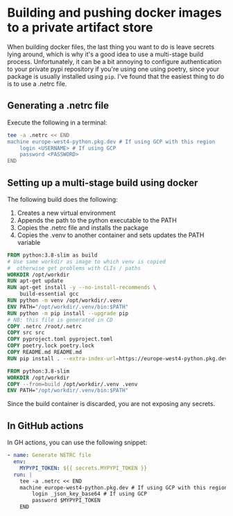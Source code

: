# Building and pushing docker images to a private artifact store

When building docker files, the last thing you want to do is leave secrets lying around, which is why it's a good idea to use a multi-stage build process. Unfortunately, it can be a bit annoying to configure authentication to your private pypi repository if you're using one using poetry, since your package is usually installed using `pip`. I've found that the easiest thing to do is to use a .netrc file.

## Generating a .netrc file

Execute the following in a terminal:

```bash
tee -a .netrc << END
machine europe-west4-python.pkg.dev # If using GCP with this region
    login <USERNAME> # If using GCP
    password <PASSWORD>
END
```

## Setting up a multi-stage build using docker

The following build does the following:

1. Creates a new virtual environment
2. Appends the path to the python executable to the PATH
3. Copies the .netrc file and installs the package
4. Copies the .venv to another container and sets updates the PATH variable

```dockerfile
FROM python:3.8-slim as build
# Use same workdir as image to which venv is copied
#  otherwise get problems with CLIs / paths
WORKDIR /opt/workdir
RUN apt-get update
RUN apt-get install -y --no-install-recommends \
    build-essential gcc
RUN python -m venv /opt/workdir/.venv
ENV PATH="/opt/workdir/.venv/bin:$PATH"
RUN python -m pip install --upgrade pip
# NB: this file is generated in CD
COPY .netrc /root/.netrc
COPY src src
COPY pyproject.toml pyproject.toml
COPY poetry.lock poetry.lock
COPY README.md README.md
RUN pip install . --extra-index-url=https://europe-west4-python.pkg.dev/this/pypi-registry/simple/

FROM python:3.8-slim
WORKDIR /opt/workdir
COPY --from=build /opt/workdir/.venv .venv
ENV PATH="/opt/workdir/.venv/bin:$PATH"
```

Since the build container is discarded, you are not exposing any secrets.

## In GitHub actions

In GH actions, you can use the following snippet:

```yaml
- name: Generate NETRC file
  env:
    MYPYPI_TOKEN: ${{ secrets.MYPYPI_TOKEN }}
  run: |
    tee -a .netrc << END
    machine europe-west4-python.pkg.dev # If using GCP with this region
        login _json_key_base64 # If using GCP
        password $MYPYPI_TOKEN
    END
```
